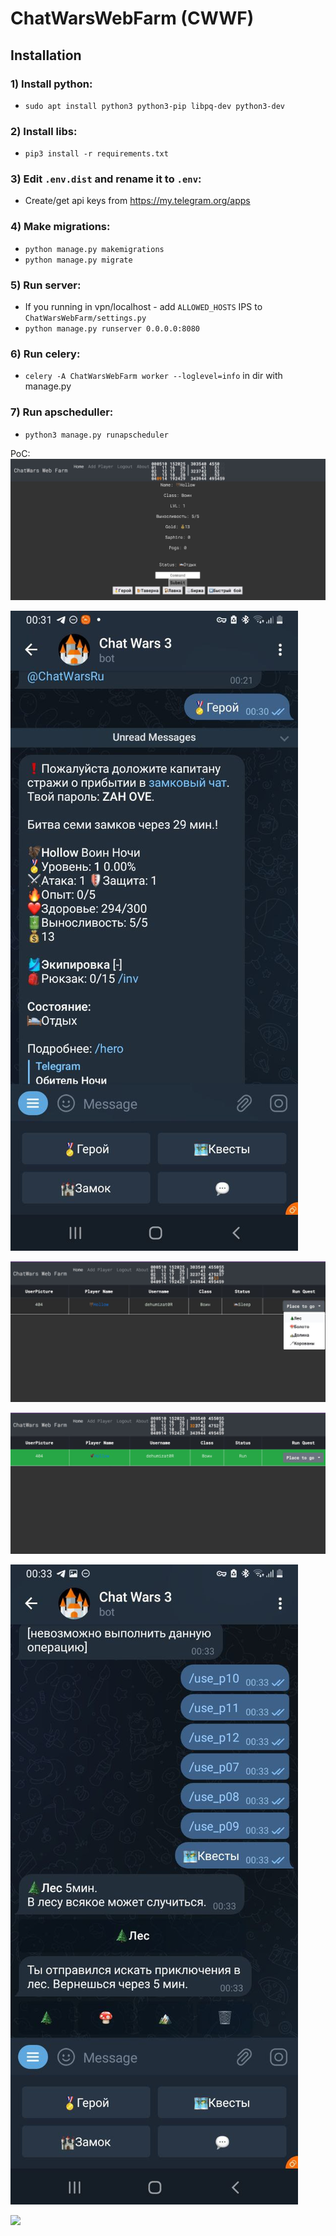 # ChatWarsWebFarm (CWWF)

## Installation 

### 1) Install python:
 * `sudo apt install python3 python3-pip libpq-dev python3-dev`
### 2) Install libs:
 * `pip3 install -r requirements.txt`
### 3) Edit `.env.dist` and rename it to `.env`:
 * Create/get api keys from https://my.telegram.org/apps
### 4) Make migrations:
 * `python manage.py makemigrations`
 * `python manage.py migrate`
### 5) Run server:
 * If you running in vpn/localhost - add `ALLOWED_HOSTS` IPS to `ChatWarsWebFarm/settings.py`
 * `python manage.py runserver 0.0.0.0:8080`
### 6) Run celery:
 * `celery -A ChatWarsWebFarm worker --loglevel=info` in dir with manage.py
### 7) Run apscheduller:
 * `python3 manage.py runapscheduler`

PoC:
![Player](https://github.com/justadoll/ChatWarsWebFarm/blob/main/git_pics/1.jpg?raw=true)

![TG Player](https://github.com/justadoll/ChatWarsWebFarm/blob/main/git_pics/2.jpg?raw=true)

![Run funcs](https://github.com/justadoll/ChatWarsWebFarm/blob/main/git_pics/3.jpg?raw=true)

![Running](https://github.com/justadoll/ChatWarsWebFarm/blob/main/git_pics/4.jpg?raw=true)

![TG Running](https://github.com/justadoll/ChatWarsWebFarm/blob/main/git_pics/5.jpg?raw=true)

![](https://komarev.com/ghpvc/?username=ChatWarsWebFarm&color=green&label=Views)
